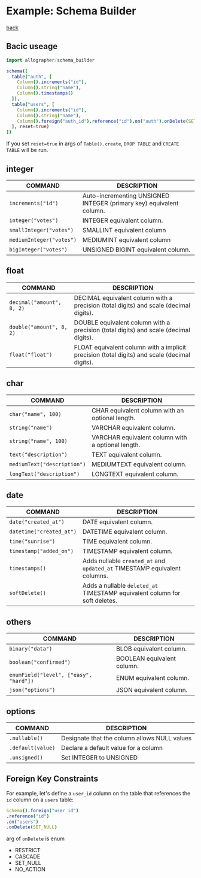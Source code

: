 Example: Schema Builder
===
[back](../README.md)

## Bacic useage
```nim
import allographer/schema_builder

schema([
  table("auth", [
    Column().increments("id"),
    Column().string("name"),
    Column().timestamps()
  ]),
  table("users", [
    Column().increments("id"),
    Column().string("name"),
    Column().foreign("auth_id").reference("id").on("auth").onDelete(SET_NULL)
  ], reset=true)
])
```

If you set `reset=true` in args of `Table().create`, `DROP TABLE` and `CREATE TABLE` will be run.

## integer
|COMMAND|DESCRIPTION|
|---|---|
|`increments("id")`|Auto-incrementing UNSIGNED INTEGER (primary key) equivalent column.|
|`integer("votes")`|INTEGER equivalent column.|
|`smallInteger("votes")`|SMALLINT equivalent column|
|`mediumInteger("votes")`|MEDIUMINT equivalent column|
|`bigInteger("votes")`|UNSIGNED BIGINT equivalent column.|

## float
|COMMAND|DESCRIPTION|
|---|---|
|`decimal("amount", 8, 2)`|DECIMAL equivalent column with a precision (total digits) and scale (decimal digits).|
|`double("amount", 8, 2)`|DOUBLE equivalent column with a precision (total digits) and scale (decimal digits).|
|`float("float")`|FLOAT equivalent column with a implicit precision (total digits) and scale (decimal digits).|

## char
|COMMAND|DESCRIPTION|
|---|---|
|`char("name", 100)`|CHAR equivalent column with an optional length.|
|`string("name")`|VARCHAR equivalent column.|
|`string("name", 100)`|VARCHAR equivalent column with a optional length.|
|`text("description")`|TEXT equivalent column.|
|`mediumText("description")`|MEDIUMTEXT equivalent column.|
|`longText("description")`|LONGTEXT equivalent column.|

## date
|COMMAND|DESCRIPTION|
|---|---|
|`date("created_at")`|DATE equivalent column.|
|`datetime("created_at")`|DATETIME equivalent column.|
|`time("sunrise")`|TIME equivalent column.|
|`timestamp("added_on")`|TIMESTAMP equivalent column.|
|`timestamps()`|Adds nullable `created_at` and `updated_at` TIMESTAMP equivalent columns.|
|`softDelete()`|Adds a nullable `deleted_at` TIMESTAMP equivalent column for soft deletes.|

## others
|COMMAND|DESCRIPTION|
|---|---|
|`binary("data")`|BLOB equivalent column.|
|`boolean("confirmed")`|BOOLEAN equivalent column.|
|`enumField("level", ["easy", "hard"])`|ENUM equivalent column.|
|`json("options")`|JSON equivalent column.|

## options
|COMMAND|DESCRIPTION|
|---|---|
|`.nullable()`|Designate that the column allows NULL values|
|`.default(value)`|Declare a default value for a column|
|`.unsigned()`|Set INTEGER to UNSIGNED|

## Foreign Key Constraints
For example, let's define a `user_id` column on the table that references the `id` column on a `users` table:
```nim
Schema().foreign("user_id")
.reference("id")
.on("users")
.onDelete(SET_NULL)
```

arg of `onDelete` is enum
- RESTRICT
- CASCADE
- SET_NULL
- NO_ACTION